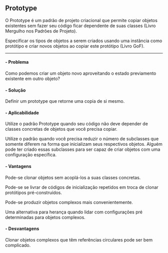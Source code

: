 
## Prototype

O Prototype é um padrão de projeto criacional que permite copiar objetos existentes sem fazer seu código ficar dependente de suas classes (Livro Mergulho nos Padrões de Projeto).

Especificar os tipos de objetos a serem criados usando uma instância como protótipo e criar novos objetos ao copiar este protótipo (Livro GoF).

---
#### - Problema

Como podemos criar um objeto novo aproveitando o estado previamento existente em outro objeto?

#### - Solução

Definir um prototype que retorne uma copia de si mesmo.

#### - Aplicabilidade

Utilize o padrão Prototype quando seu código não deve depender de classes concretas de objetos que você precisa copiar.

Utilize o padrão quando você precisa reduzir o número de subclasses que somente diferem na forma que inicializam seus respectivos objetos. Alguém pode ter criado essas subclasses para ser capaz de criar objetos com uma configuração específica.

#### - Vantagens

Pode-se clonar objetos sem acoplá-los a suas classes concretas.

Pode-se se livrar de códigos de inicialização repetidos em troca de clonar protótipos pré-construídos.

Pode-se produzir objetos complexos mais convenientemente.

Uma alternativa para herança quando lidar com configurações pré determinadas para objetos complexos.

#### - Desvantagens

Clonar objetos complexos que têm referências circulares pode ser bem complicado.
